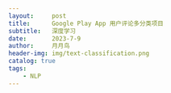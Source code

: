 ```yaml
---
layout:     post
title:      Google Play App 用户评论多分类项目
subtitle:   深度学习
date:       2023-7-9
author:     月月鸟
header-img: img/text-classification.png
catalog: true
tags:
    - NLP
---
```





